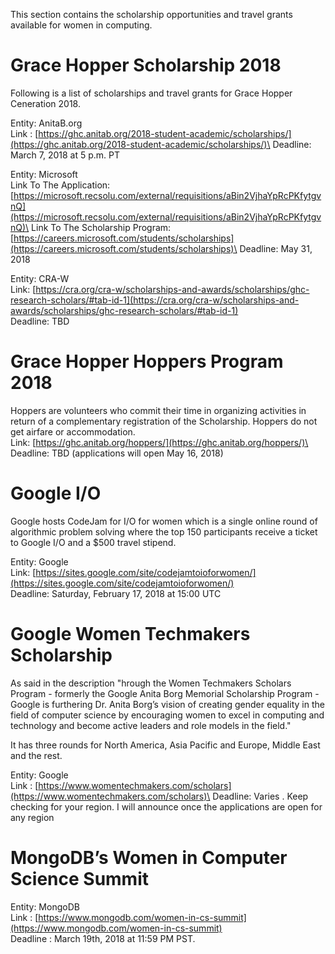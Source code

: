 This section contains the scholarship opportunities and travel grants available for women in computing.

# Grace Hopper Scholarship 2018
Following is a list of scholarships and travel grants for Grace Hopper Ceneration 2018.

Entity: AnitaB.org \
Link : [https://ghc.anitab.org/2018-student-academic/scholarships/](https://ghc.anitab.org/2018-student-academic/scholarships/)\
Deadline: March 7, 2018 at 5 p.m. PT

Entity: Microsoft \
Link To The Application: [https://microsoft.recsolu.com/external/requisitions/aBin2VjhaYpRcPKfytgvnQ](https://microsoft.recsolu.com/external/requisitions/aBin2VjhaYpRcPKfytgvnQ)\
Link To The Scholarship Program: [https://careers.microsoft.com/students/scholarships](https://careers.microsoft.com/students/scholarships)\
Deadline: May 31, 2018

Entity: CRA-W \
Link: [https://cra.org/cra-w/scholarships-and-awards/scholarships/ghc-research-scholars/#tab-id-1](https://cra.org/cra-w/scholarships-and-awards/scholarships/ghc-research-scholars/#tab-id-1) \
Deadline: TBD

# Grace Hopper Hoppers Program 2018
Hoppers are volunteers who commit their time in organizing activities in return of a complementary registration of the Scholarship. Hoppers do not get airfare or accommodation.\
Link: [https://ghc.anitab.org/hoppers/](https://ghc.anitab.org/hoppers/)\
Deadline: TBD (applications will open May 16, 2018)
 

# Google I/O

Google hosts CodeJam for I/O for women which is a single online round of algorithmic problem solving where the top 150 participants receive a ticket to Google I/O and a $500 travel stipend. 

Entity: Google \
Link: [https://sites.google.com/site/codejamtoioforwomen/](https://sites.google.com/site/codejamtoioforwomen/) \
Deadline: Saturday, February 17, 2018 at 15:00 UTC

# Google Women Techmakers Scholarship

As said in the description "hrough the Women Techmakers Scholars Program - formerly the Google Anita Borg Memorial Scholarship Program - Google is furthering Dr. Anita Borg’s vision of creating gender equality in the field of computer science by encouraging women to excel in computing and technology and become active leaders and role models in the field."

It has three rounds for North America, Asia Pacific and Europe, Middle East and the rest. 

Entity: Google \
Link : [https://www.womentechmakers.com/scholars](https://www.womentechmakers.com/scholars)\
Deadline: Varies . Keep checking for your region. I will announce once the applications are open for any region

# MongoDB’s Women in Computer Science Summit

Entity: MongoDB \
Link : [https://www.mongodb.com/women-in-cs-summit](https://www.mongodb.com/women-in-cs-summit) \
Deadline : March 19th, 2018 at 11:59 PM PST.
